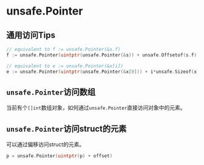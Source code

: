# unsafe.Pointer 

## 通用访问Tips

```go
// equivalent to f := unsafe.Pointer(&s.f)
f := unsafe.Pointer(uintptr(unsafe.Pointer(&s)) + unsafe.Offsetof(s.f))

// equivalent to e := unsafe.Pointer(&x[i])
e := unsafe.Pointer(uintptr(unsafe.Pointer(&x[0])) + i*unsafe.Sizeof(x[0]))
```


## `unsafe.Pointer`访问数组

当前有个`[]int`数组对象，如何通过`unsafe.Pointer`直接访问对象中的元素。



## `unsafe.Pointer`访问struct的元素

可以通过偏移访问struct的元素。

```go
p = unsafe.Pointer(uintptr(p) + offset)
```

